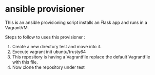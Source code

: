 # ansible provisioner
  This is an ansible provisioning script installs an Flask app and runs in a VagrantVM.

  Steps to follow to uses this provisioner :

  1. Create a new directory test and move into it.
  2. Execute vagrant init ubuntu/trusty64
  3. This repository is having a Vagrantfile replace the default Vagrantfile with this file.
  4. Now clone the repository under test 

